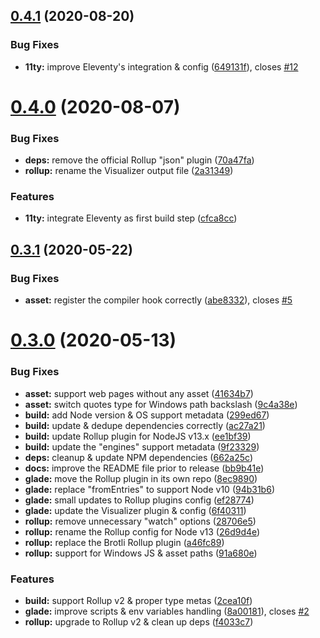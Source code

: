 ## [0.4.1](https://github.com/gladejs/gladejs/compare/v0.4.0...v0.4.1) (2020-08-20)


### Bug Fixes

* **11ty:** improve Eleventy's integration & config ([649131f](https://github.com/gladejs/gladejs/commit/649131f03641620e674a05531be53ae2a7676842)), closes [#12](https://github.com/gladejs/gladejs/issues/12)

# [0.4.0](https://github.com/gladejs/gladejs/compare/v0.3.1...v0.4.0) (2020-08-07)


### Bug Fixes

* **deps:** remove the official Rollup "json" plugin ([70a47fa](https://github.com/gladejs/gladejs/commit/70a47fa6ab81870756277c5f4d08306d0de7f6d6))
* **rollup:** rename the Visualizer output file ([2a31349](https://github.com/gladejs/gladejs/commit/2a31349d7d4f3d6507b9a456640bb6c9fd154ecd))


### Features

* **11ty:** integrate Eleventy as first build step ([cfca8cc](https://github.com/gladejs/gladejs/commit/cfca8cce576b20b48432776213ed5c3310701edc))

## [0.3.1](https://github.com/gladejs/gladejs/compare/v0.3.0...v0.3.1) (2020-05-22)


### Bug Fixes

* **asset:** register the compiler hook correctly ([abe8332](https://github.com/gladejs/gladejs/commit/abe83325e85ffe426c6c78e635c5cac1c05b2e8f)), closes [#5](https://github.com/gladejs/gladejs/issues/5)

# [0.3.0](https://github.com/gladejs/gladejs/compare/v0.2.0...v0.3.0) (2020-05-13)


### Bug Fixes

* **asset:** support web pages without any asset ([41634b7](https://github.com/gladejs/gladejs/commit/41634b7c9a0574f8ed1c994db2c8d4c5eb52cf28))
* **asset:** switch quotes type for Windows path backslash ([9c4a38e](https://github.com/gladejs/gladejs/commit/9c4a38e6ab35d2a4d47a64379150afca201cb872))
* **build:** add Node version & OS support metadata ([299ed67](https://github.com/gladejs/gladejs/commit/299ed67dc46d84d6322e4e5cd9a3cdfa8c62aab1))
* **build:** update & dedupe dependencies correctly ([ac27a21](https://github.com/gladejs/gladejs/commit/ac27a21848154cbc447de1a4ddfe50432dd6bc14))
* **build:** update Rollup plugin for NodeJS v13.x ([ee1bf39](https://github.com/gladejs/gladejs/commit/ee1bf39d4d43012a2d54dbaa99cb433240f0ac74))
* **build:** update the "engines" support metadata ([9f23329](https://github.com/gladejs/gladejs/commit/9f233291ae53fae9d270dd08544eba18c2e0d44a))
* **deps:** cleanup & update NPM dependencies ([662a25c](https://github.com/gladejs/gladejs/commit/662a25c6c6f2ed09db28eb76ed9d253fbff409b9))
* **docs:** improve the README file prior to release ([bb9b41e](https://github.com/gladejs/gladejs/commit/bb9b41edde883253f13952b100f5b70b1f61b554))
* **glade:** move the Rollup plugin in its own repo ([8ec9890](https://github.com/gladejs/gladejs/commit/8ec98902675c21146130da0820eae83c88519bf4))
* **glade:** replace "fromEntries" to support Node v10 ([94b31b6](https://github.com/gladejs/gladejs/commit/94b31b6ca4144ce12cc25cf8a5b147042c708847))
* **glade:** small updates to Rollup plugins config ([ef28774](https://github.com/gladejs/gladejs/commit/ef2877451f87d95ae89945ebba8dd988b3a50838))
* **glade:** update the Visualizer plugin & config ([6f40311](https://github.com/gladejs/gladejs/commit/6f40311a7620fcc3e6773aed6d25fbd8f187d7fe))
* **rollup:** remove unnecessary "watch" options ([28706e5](https://github.com/gladejs/gladejs/commit/28706e5635542605b4b19758b6614f916ac6463d))
* **rollup:** rename the Rollup config for Node v13 ([26d9d4e](https://github.com/gladejs/gladejs/commit/26d9d4e9b8ec45b4dfca3b713f9e5441fe3a306e))
* **rollup:** replace the Brotli Rollup plugin ([a46fc89](https://github.com/gladejs/gladejs/commit/a46fc89e931d78f75a846b6b5b433b0985f82f7f))
* **rollup:** support for Windows JS & asset paths ([91a680e](https://github.com/gladejs/gladejs/commit/91a680e554ef779d9e38e196a724670b99478adb))


### Features

* **build:** support Rollup v2 & proper type metas ([2cea10f](https://github.com/gladejs/gladejs/commit/2cea10f1328475a4e3ae5bfb9fdc3a7b00a9e52c))
* **glade:** improve scripts & env variables handling ([8a00181](https://github.com/gladejs/gladejs/commit/8a00181cde6ea4b56562c24e966fd3177cc52a0a)), closes [#2](https://github.com/gladejs/gladejs/issues/2)
* **rollup:** upgrade to Rollup v2 & clean up deps ([f4033c7](https://github.com/gladejs/gladejs/commit/f4033c7c5e95f74b5d64ce45859cc6083cfdb457))
